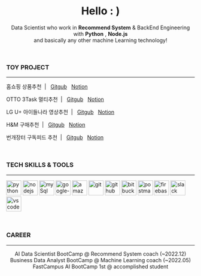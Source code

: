 <h1 align="center">Hello : )</h1>

<p align="center">
  Data Scientist who work in <b>Recommend System</b> & BackEnd Engineering
  <br/>  with <b>Python</b> , <b>Node.js</b>
  <br/>  and basically any other machine Learning technology!
</p>

<br />


 ### TOY PROJECT

---

<p> 홈쇼핑 상품추천&nbsp;&nbsp;|&nbsp;&nbsp;&nbsp;<a href="https://mmm-e-commerce.chloemin.com">Gitgub</a>&nbsp;&nbsp;&nbsp;<a href="https://github.com/MINYUKYUNG/react-e-commerce-site">Notion</a></p>

<p>OTTO 3Task 멀티추천&nbsp;&nbsp;|&nbsp;&nbsp;&nbsp;<a href="https://mmm-e-commerce.chloemin.com">Gitgub</a>&nbsp;&nbsp;&nbsp;<a href="https://github.com/MINYUKYUNG/react-e-commerce-site">Notion</a></p>

<p>LG U+ 아이들나라 영상추천&nbsp;&nbsp;|&nbsp;&nbsp;&nbsp;<a href="https://mmm-e-commerce.chloemin.com">Gitgub</a>&nbsp;&nbsp;&nbsp;<a href="https://github.com/MINYUKYUNG/react-e-commerce-site">Notion</a></p>

<p>H&M 구매추천&nbsp;&nbsp;|&nbsp;&nbsp;&nbsp;<a href="https://mmm-e-commerce.chloemin.com">Gitgub</a>&nbsp;&nbsp;&nbsp;<a href="https://github.com/MINYUKYUNG/react-e-commerce-site">Notion</a></p>

<p>번개장터 구독피드 추천&nbsp;&nbsp;|&nbsp;&nbsp;&nbsp;<a href="https://mmm-e-commerce.chloemin.com">Gitgub</a>&nbsp;&nbsp;&nbsp;<a href="https://github.com/MINYUKYUNG/react-e-commerce-site">Notion</a></p>


<br />



### TECH SKILLS & TOOLS

---

<p align="left">
  <img src="https://cdn.iconscout.com/icon/free/png-256/python-2-226051.png" alt="python" width="40" height="40">
  <img src="https://cdn.jsdelivr.net/gh/devicons/devicon/icons/nodejs/nodejs-original.svg" alt="nodejs" width="40" height="40"/>  
  <img src="https://cdn.iconscout.com/icon/free/png-512/mysql-21-1174941.png" alt="mySql" width="40" height="40">    
  <img src="https://cdn.iconscout.com/icon/free/png-512/google-cloud-2038785-1721675.png" alt="google-cloud" width="40" height="40"/>  
  <img src="https://cdn.iconscout.com/icon/free/png-512/aws-1869025-1583149.png" alt="amazon-cloud" width="40" height="40"/>
  <img src="https://cdn.jsdelivr.net/gh/devicons/devicon/icons/git/git-original.svg" alt="git" width="40" height="40"> 
  <img src="https://cdn.jsdelivr.net/gh/devicons/devicon/icons/github/github-original.svg" alt="github" width="40" height="40">  
  <img src="https://cdn.jsdelivr.net/gh/devicons/devicon/icons/bitbucket/bitbucket-original.svg" alt="bitbucket" width="40" height="40">
  <img src="https://cdn.iconscout.com/icon/free/png-512/postman-3521648-2945092.png" alt="postman" width="40" height="40">    
  <img src="https://cdn.jsdelivr.net/gh/devicons/devicon/icons/firebase/firebase-plain.svg" alt="firebase" width="40" height="40">
  <img src="https://cdn.iconscout.com/icon/free/png-512/slack-logo-1481728-1254330.png"  alt="slack" width="40" height="40">
  <img src="https://cdn.jsdelivr.net/gh/devicons/devicon/icons/vscode/vscode-original.svg" alt="vscode" width="40" height="40">
</p>


<br />


### CAREER

---

<p align="center">
  AI Data Scientist BootCamp @ Recommend System coach (~2022.12)
  <br/>  Business Data Analyst BootCamp @ Machine Learning coach (~2022.05)
  <br/>  FastCampus AI BootCamp 1st @ accomplished student
</p> 